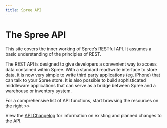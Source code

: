 ```yaml
---
title: Spree API
---
```


# The Spree API

This site covers the inner working of Spree’s RESTful API. It assumes a basic understanding of the principles of REST.

The REST API is designed to give developers a convenient way to access data contained within Spree. With a standard read/write interface to store data, it is now very simple to write third party applications (eg. iPhone) that can talk to your Spree store. It is also possible to build sophisticated middleware applications that can serve as a bridge between Spree and a warehouse or inventory system.

For a comprehensive list of API functions, start browsing the resources on the right >>

View the [API Changelog](#changes) for information on existing and
planned changes to the API.

